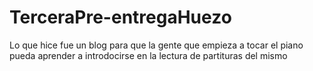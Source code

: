 # TerceraPre-entregaHuezo
Lo que hice fue un blog para que la gente que empieza a tocar el piano pueda 
aprender a introdocirse en la lectura de partituras del mismo